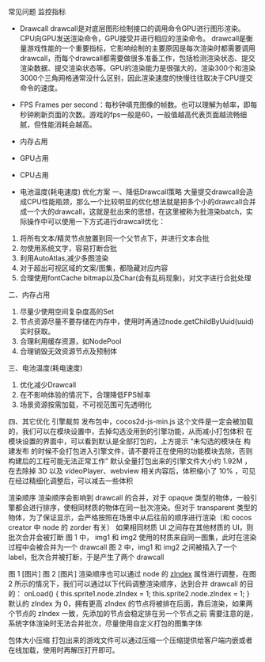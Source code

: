 常见问题
监控指标
- Drawcall
  drawcall是对底层图形绘制接口的调用命令GPU进行图形渲染。CPU向GPU发送渲染命令，GPU接受并进行相应的渲染命令。
  drawcall是衡量游戏性能的一个重要指标，它影响绘制的主要原因是每次渲染时都需要调用drawcall，而每个drawcall都需要做很多准备工作，包括检测渲染状态、提交渲染数据、提交渲染状态等。GPU的渲染能力是很强大的，渲染300个和渲染3000个三角网格通常没什么区别，因此渲染速度的快慢往往取决于CPU提交命令的速度。
  
- FPS
      Frames per second：每秒钟填充图像的帧数。也可以理解为帧率，即每秒钟刷新页面的次数。游戏的fps一般是60，一般值越高代表页面越流畅细腻，但性能消耗会越高。

- 内存占用
- GPU占用
- CPU占用
- 电池温度(耗电速度)
优化方案
一、降低Drawcall策略
大量提交drawcall会造成CPU性能瓶颈，那么一个比较明显的优化想法就是把多个小的drawcall合并成一个大的drawcall，这就是批出来的思想，在这里被称为批渲染batch，实际操作中可以使用一下方式进行drawcall优化：
1. 将所有文本/精灵节点放置到同一个父节点下，并进行文本合批
2. 勿使用系统文字，容易打断合批
3. 利用AutoAtlas,减少多图渲染
4. 对于超出可视区域的文案/图集，都隐藏对应内容
5. 合理使用fontCache bitmap以及Char(会有乱码现象)，对文字进行合批处理

二、内存占用
1. 尽量少使用空间复杂度高的Set
2. 节点资源尽量不要存储在内存中，使用时再通过node.getChildByUuid(uuid)实时获取。
3. 合理利用缓存资源，如NodePool
4. 合理销毁无效资源节点及预制体

三、电池温度(耗电速度)
1. 优化减少Drawcall
2. 在不影响体验的情况下，合理降低FPS帧率
3. 场景资源按需加载，不可视范围可先透明化

四、其它优化
引擎裁剪
发布包中，cocos2d-js-min.js 这个文件是一定会被加载的，我们可以在模块设置中，去掉勾选没用到的引擎功能，从而减小打包体积
在模块设置的界面中，可以看到默认是全部打包的，上方提示 “未勾选的模块在 构建发布 的时候不会打包进入引擎文件，请不要将正在使用的功能模块去除，否则构建后的工程可能无法正常工作”
默认全量打包出来的引擎文件大小约 1.92M ，在去除掉 3D 以及 videoPlayer、webview 相关内容后，体积缩小了 10% ，可见在经过精细化调整后，可以减去一些体积

渲染顺序
渲染顺序会影响到 drawcall 的合并，对于 opaque 类型的物体，一般引擎都会进行排序，使相同材质的物体在同一批次渲染。但对于 transparent 类型的物体，为了保证显示，会严格按照在场景中从后往前的顺序进行渲染（和 cocos creator 中 node 的 zorder 有关）
如果相同材质 UI 之间存在其他材质的 UI，则批次合并会被打断
图 1 中， img1 和 img2 使用的材质来自同一图集，此时在渲染过程中会被合并为一个 drawcall
图 2 中，img1 和 img2 之间被插入了一个 label，批次合并被打断，于是产生了两个 drawcall

图 1
[图片]
图 2
[图片]
渲染顺序也可以通过 node 的 [zIndex](<https://docs.cocos.com/creator/api/zh/classes/Node.html#zindex>) 属性进行调整，在图 2 所示的情况下，我们可以通过以下代码调整渲染顺序，达到合并 drawcall 的目的：
onLoad() {
    this.sprite1.node.zIndex = 1;
    this.sprite2.node.zIndex = 1;
}
默认的 zIndex 为 0，拥有更高 zIndex 的节点将被排在后面，靠后渲染，如果两个节点的 zIndex 一致，先添加的节点会稳定排在另一个节点之前
需要注意的是，系统字体渲染时无法合并批次，尽量使用自定义打包的图集字体

包体大小压缩
打包出来的游戏文件可以通过压缩一个压缩提供给客户端内嵌或者在线加载，使用时再解压打开即可。
